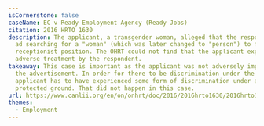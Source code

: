 ```yaml
---
isCornerstone: false
caseName: EC v Ready Employment Agency (Ready Jobs)
citation: 2016 HRTO 1630
description: The applicant, a transgender woman, alleged that the respondent's
  ad searching for a "woman" (which was later changed to "person") to fill a
  receptionist position. The OHRT could not find that the applicant experience
  adverse treatment by the respondent.
takeaway: This case is important as the applicant was not adversely impacted by
  the advertisement. In order for there to be discrimination under the Code, the
  applicant has to have experienced some form of discrimination under a
  protected ground. That did not happen in this case.
url: https://www.canlii.org/en/on/onhrt/doc/2016/2016hrto1630/2016hrto1630.html?resultIndex=1
themes:
  - Employment
---
```

